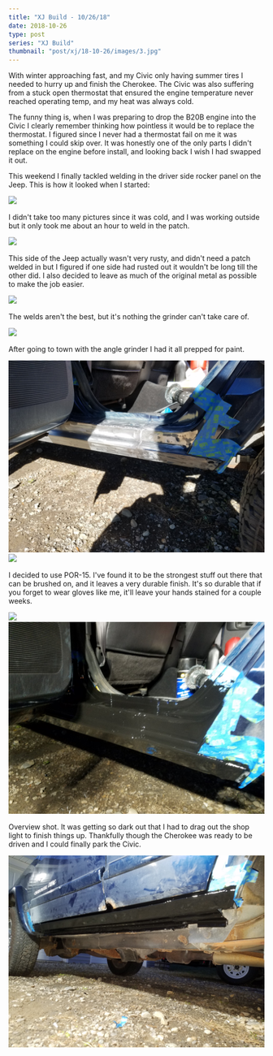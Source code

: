 ```yaml
---
title: "XJ Build - 10/26/18"
date: 2018-10-26
type: post
series: "XJ Build"
thumbnail: "post/xj/18-10-26/images/3.jpg"
---
```


With winter approaching fast, and my Civic only having summer tires I needed to hurry up and finish the Cherokee. The Civic was also suffering from a stuck open thermostat that ensured the engine temperature never reached operating temp, and my heat was always cold.

The funny thing is, when I was preparing to drop the B20B engine into the Civic I clearly remember thinking how pointless it would be to replace the thermostat. I figured since I never had a thermostat fail on me it was something I could skip over. It was honestly one of the only parts I didn't replace on the engine before install, and looking back I wish I had swapped it out.

This weekend I finally tackled welding in the driver side rocker panel on the Jeep. This is how it looked when I started:

![](images/1.jpg)

I didn't take too many pictures since it was cold, and I was working outside but it only took me about an hour to weld in the patch.

![](images/2.jpg)

This side of the Jeep actually wasn't very rusty, and didn't need a patch welded in but I figured if one side had rusted out it wouldn't be long till the other did. I also decided to leave as much of the original metal as possible to make the job easier.

![](images/3.jpg)

The welds aren't the best, but it's nothing the grinder can't take care of.

![](images/4.jpg)

After going to town with the angle grinder I had it all prepped for paint.

![](images/5.jpg)
![](images/6.jpg)

I decided to use POR-15. I've found it to be the strongest stuff out there that can be brushed on, and it leaves a very durable finish. It's so durable that if you forget to wear gloves like me, it'll leave your hands stained for a couple weeks.

![](images/7.jpg)
![](images/8.jpg)

Overview shot. It was getting so dark out that I had to drag out the shop light to finish things up. Thankfully though the Cherokee was ready to be driven and I could finally park the Civic.

![](images/9.jpg)
